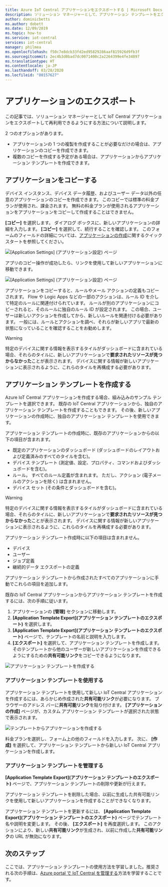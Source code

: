 ```yaml
---
title: Azure IoT Central アプリケーションをエクスポートする | Microsoft Docs
description: ソリューション マネージャーとして、アプリケーション テンプレートをエクスポートして再利用できるようにしたい場合。
author: dominicbetts
ms.author: dobett
ms.date: 12/09/2019
ms.topic: how-to
ms.service: iot-central
services: iot-central
manager: philmea
ms.openlocfilehash: f50c7e8dcb33fd2ed95829286aaf815926d9fb3f
ms.sourcegitcommit: 2ec4b3d0bad7dc0071400c2a2264399e4fe34897
ms.translationtype: HT
ms.contentlocale: ja-JP
ms.lasthandoff: 03/28/2020
ms.locfileid: "80157627"
---
```

# <a name="export-your-application"></a>アプリケーションのエクスポート



この記事では、ソリューション マネージャーとして IoT Central アプリケーションをエクスポートして再利用できるようにする方法について説明します。

2 つのオプションがあります。

- アプリケーションの 1 つの複製を作成することが必要なだけの場合は、アプリケーションのコピーを作成できます。
- 複数のコピーを作成する予定がある場合は、アプリケーションからアプリケーション テンプレートを作成できます。

## <a name="copy-your-application"></a>アプリケーションをコピーする

デバイス インスタンス、デバイス データ履歴、およびユーザー データ以外の任意のアプリケーションのコピーを作成できます。 このコピーでは標準の料金プランが使用され、課金されます。 無料の料金プランが使用されるアプリケーションをアプリケーションをコピーして作成することはできません。

**[コピー]** を選択します。 ダイアログ ボックスに、新しいアプリケーションの詳細を入力します。 **[コピー]** を選択して、続行することを確認します。 このフォームのフィールドの詳細については、[アプリケーションの作成](quick-deploy-iot-central.md)に関するクイックスタートを参照してください。

![[Application Settings] (アプリケーション設定) ページ](media/howto-use-app-templates/appcopy2.png)

アプリのコピー操作が成功したら、リンクを使用して新しいアプリケーションに移動できます。

![[Application Settings] (アプリケーション設定) ページ](media/howto-use-app-templates/appcopy3a.png)

アプリケーションをコピーすると、ルールやメール アクションの定義もコピーされます。 Flow や Logic Apps などの一部のアクションは、ルール ID を介して特定のルールに関連付けられています。 ルールが別のアプリケーションにコピーされると、そのルールに独自のルール ID が設定されます。 この場合、ユーザーは新しいアクションを作成してから、新しいルールを関連付ける必要があります。 一般には、ルールとアクションを調べ、それらが新しいアプリで最新の状態になっていることを確認することをお勧めします。

> [!WARNING]
> 特定のデバイスに関する情報を表示するタイルがダッシュボードに含まれている場合、それらのタイルに、新しいアプリケーションで**要求されたリソースが見つからなかった**ことが表示されます。 デバイスに関する情報が新しいアプリケーションに表示されるように、これらのタイルを再構成する必要があります。

## <a name="create-an-application-template"></a>アプリケーション テンプレートを作成する

Azure IoT Central アプリケーションを作成する場合、組み込みのサンプル テンプレートを選択できます。 既存の IoT Central アプリケーションから、独自のアプリケーション テンプレートを作成することもできます。 その後、新しいアプリケーションの作成時に、独自のアプリケーション テンプレートを使用できます。

アプリケーション テンプレートの作成時に、既存のアプリケーションからの以下の項目が含まれます。

- 既定のアプリケーションのダッシュボード (ダッシュボードのレイアウトおよび定義済みのすべてのタイルを含む)。
- デバイス テンプレート (測定値、設定、プロパティ、コマンドおよびダッシュボードを含む)。
- ルール。 すべてのルール定義が含まれます。 ただし、アクション (電子メールのアクションを除く) は含まれません。
- デバイス セット (その条件とダッシュボードを含む)。

> [!WARNING]
> 特定のデバイスに関する情報を表示するタイルがダッシュボードに含まれている場合、それらのタイルに、新しいアプリケーションで**要求されたリソースが見つからなかった**ことが表示されます。 デバイスに関する情報が新しいアプリケーションに表示されるように、これらのタイルを再構成する必要があります。

アプリケーション テンプレート作成時に以下の項目は含まれません。

- デバイス
- ユーザー
- ジョブ定義
- 継続的データ エクスポートの定義

アプリケーション テンプレートから作成されたすべてのアプリケーションに手動でこれらの項目を追加します。

既存の IoT Central アプリケーションからアプリケーション テンプレートを作成するには、次の手順に従います。

1. アプリケーションの **[管理]** セクションに移動します。
1. **[Application Template Export]\(アプリケーション テンプレートのエクスポート\)** を選択します。
1. **[Application Template Export]\(アプリケーション テンプレートのエクスポート\)** ページで、テンプレートの名前と説明を入力します。
1. **[エクスポート]** を選択して、アプリケーション テンプレートを作成します。 そのテンプレートから他のユーザーが新しいアプリケーションを作成できるようにするための**共有可能リンク**をコピーできるようになります。

![アプリケーション テンプレートを作成する](media/howto-use-app-templates/create-template.png)

### <a name="use-an-application-template"></a>アプリケーション テンプレートを使用する

アプリケーション テンプレートを使用して新しい IoT Central アプリケーションを作成するには、あらかじめ作成された**共有可能リンク**が必要になります。 ブラウザーのアドレス バーに**共有可能リンク**を貼り付けます。 **[アプリケーションの作成]** ページが、カスタム アプリケーション テンプレートが選択された状態で表示されます。

![テンプレートからアプリケーションを作成する](media/howto-use-app-templates/create-app.png)

料金プランを選択し、フォーム上の他のフィールドを入力します。 次に、 **[作成]** を選択して、アプリケーション テンプレートから新しい IoT Central アプリケーションを作成します。

### <a name="manage-application-templates"></a>アプリケーション テンプレートを管理する

**[Application Template Export]\(アプリケーション テンプレートのエクスポート\)** ページで、アプリケーション テンプレートの削除や更新が行えます。

アプリケーション テンプレートを削除した場合、以前に生成した共有可能リンクを使用して新しいアプリケーションを作成することができなくなります。

アプリケーション テンプレートを更新するには、 **[Application Template Export]\(アプリケーション テンプレートのエクスポート\)** ページでテンプレート名や説明を変更します。 その後、 **[エクスポート]** を再度選択します。 このアクションにより、新しい**共有可能リンク**が生成され、以前に作成した**共有可能リンク**の URL が無効になります。

## <a name="next-steps"></a>次のステップ

ここでは、アプリケーション テンプレートの使用方法を学習しました。推奨される次の手順は、[Azure portal で IoT Central を管理する](howto-manage-iot-central-from-portal.md)方法を学習することです。
